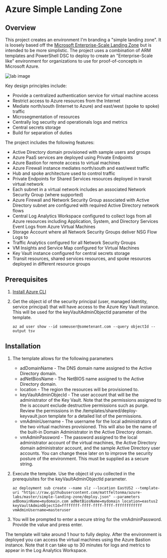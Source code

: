 # Azure Simple Landing Zone

## Overview
This project creates an environment I'm branding a "simple landing zone". It is loosely based off the [Microsoft Enterprise-Scale Landing Zone](https://docs.microsoft.com/en-us/azure/cloud-adoption-framework/ready/enterprise-scale/architecture) but is intended to be more simplistic. The project uses a combination of ARM templates and PowerShell DSC to deploy to create an "Enterprise-Scale like" environment for organizations to use for proof-of-concepts in Microsoft Azure.

![lab image](https://github.com/mattfeltonma/azure-labs/blob/master/simple-landing-zone/images/simple-landing-zone.png)

Key design principles include:

* Provide a centralized authentication service for virtual machine access
* Restrict access to Azure resources from the Internet
* Mediate north/south (Internet to Azure) and east/west (spoke to spoke) traffic
* Microsegmentation of resources
* Centrally log security and operationals logs and metrics
* Central secrets storage
* Build for separation of duties

The project includes the following features:
* Active Directory domain provisioned with sample users and groups
* Azure PaaS services are deployed using Private Endpoints
* Azure Bastion for remote access to virtual machines
* Azure Firewall instance mediates north/south and east/west traffic
* Hub and spoke architecture used to control traffic
* Private Endpoints for Shared Services resources deployed in transit virtual network
* Each subnet in a virtual network includes an associated Network Security Group (where supported)
* Azure Firewall and Network Security Group associated with Active Directory subnet are configured with required Active Directory network flows
* Central Log Analytics Workspace configured to collect logs from all Azure resources including Application, System, and Directory Services Event Logs from Azure Virtual Machines
* Storage Account where all Network Security Groups deliver NSG Flow Logs to
* Traffic Analytics configured for all Network Security Groups
* VM Insights and Service Map configured for Virtual Machines
* Key Vault instance configured for central secrets storage
* Transit resources, shared services resources, and spoke resources deployed in different resource groups

## Prerequisites
1. [Install Azure CLI](https://docs.microsoft.com/en-us/cli/azure/install-azure-cli)

2. Get the object id of the security principal (user, managed identity, service principal) that will have access to the Azure Key Vault instance. This will be used for the keyVaultAdminObjectId parameter of the template.

    `az ad user show --id someuser@sometenant.com --query objectId --output tsv`

## Installation

1. The template allows for the following parameters
    * adDomainName - The DNS domain name assigned to the Active Directory domain.
    * adNetBiosName - The NetBIOS name assigned to the Active Directory domain.
    * location - The region the resources will be provisioned to.
    * keyVaultAdminObjecId - The user account that will be the administrator of the Key Vault. Note that the permissions assigned to the is account exclude destructive permissions such as purge. Review the permissions in the /templates/shared/deploy-keyvault.json template for a detailed list of the permissions.
    * vmAdminUsername - The username for the local administrators of the two virtual machines provisioned. This will also be the name of the built-in Domain Administrator in the Active Directory domain.
    * vmAdminPassword - The password assigned to the local administrator account of the virtual machines, the Active Directory domain administrator account, and the sample Active Directory user accounts. You can change these later on to improve the security posture of the environment. This must be supplied as a secure string.

2. Execute the template. Use the object id you collected in the prerequisites for the keyVaultAdminObjectId parameter.

    `az deployment sub create --name slz --location EastUS2 --template-uri "https://raw.githubusercontent.com/mattfeltonma/azure-labs/master/simple-landing-zone/deploy.json" --parameters adDomainName=mydomain.com adNetBiosName=mydomain location=eastus2 keyVaultAdminObjectId=ffffffff-ffff-ffff-ffff-ffffffffffff vmAdminUsername=masteruser`

3. You will be prompted to enter a secure string for the vmAdminPassword. Provide the value and press enter.

The template will take around 1 hour to fully deploy. After the environment is deployed you can access the virtual machines using the Azure Bastion instance. Note that it can take up to 30 minutes for logs and metrics to appear in the Log Analytics Workspace.
